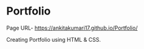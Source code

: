 # Portfolio
Page URL- https://ankitakumari17.github.io/Portfolio/

Creating Portfolio using HTML & CSS.
